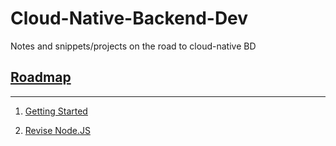 # Cloud-Native-Backend-Dev
Notes and snippets/projects on the road to cloud-native BD

## [Roadmap](./Notes/Roadmap.md)

---

1. [Getting Started](./Notes/Intro.md)

2. [Revise Node.JS](./Notes/Node.md)
